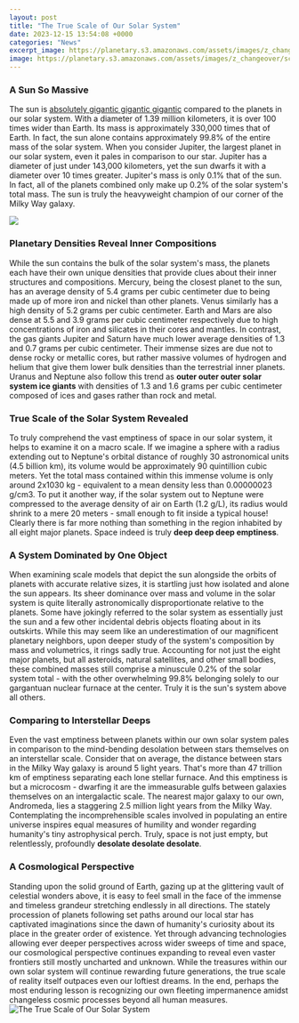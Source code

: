 ```yaml
---
layout: post
title: "The True Scale of Our Solar System"
date: 2023-12-15 13:54:08 +0000
categories: "News"
excerpt_image: https://planetary.s3.amazonaws.com/assets/images/z_changeover/scale-solar-system-for-23x35-poster-labeled.jpg
image: https://planetary.s3.amazonaws.com/assets/images/z_changeover/scale-solar-system-for-23x35-poster-labeled.jpg
---
```


### A Sun So Massive
The sun is [absolutely gigantic gigantic gigantic](https://yt.io.vn/collection/ader) compared to the planets in our solar system. With a diameter of 1.39 million kilometers, it is over 100 times wider than Earth. Its mass is approximately 330,000 times that of Earth. In fact, the sun alone contains approximately 99.8% of the entire mass of the solar system. 
When you consider Jupiter, the largest planet in our solar system, even it pales in comparison to our star. Jupiter has a diameter of just under 143,000 kilometers, yet the sun dwarfs it with a diameter over 10 times greater. Jupiter's mass is only 0.1% that of the sun. In fact, all of the planets combined only make up 0.2% of the solar system's total mass. The sun is truly the heavyweight champion of our corner of the Milky Way galaxy.

![](https://static.tweaktown.com/news/8/5/85945_01_heres-the-true-scale-of-our-solar-system-in-mind-blowing-animation_full.png)
### Planetary Densities Reveal Inner Compositions 
While the sun contains the bulk of the solar system's mass, the planets each have their own unique densities that provide clues about their inner structures and compositions. Mercury, being the closest planet to the sun, has an average density of 5.4 grams per cubic centimeter due to being made up of more iron and nickel than other planets. Venus similarly has a high density of 5.2 grams per cubic centimeter. Earth and Mars are also dense at 5.5 and 3.9 grams per cubic centimeter respectively due to high concentrations of iron and silicates in their cores and mantles. 
In contrast, the gas giants Jupiter and Saturn have much lower average densities of 1.3 and 0.7 grams per cubic centimeter. Their immense sizes are due not to dense rocky or metallic cores, but rather massive volumes of hydrogen and helium that give them lower bulk densities than the terrestrial inner planets. Uranus and Neptune also follow this trend as **outer outer outer solar system ice giants** with densities of 1.3 and 1.6 grams per cubic centimeter composed of ices and gases rather than rock and metal.
### True Scale of the Solar System Revealed 
To truly comprehend the vast emptiness of space in our solar system, it helps to examine it on a macro scale. If we imagine a sphere with a radius extending out to Neptune's orbital distance of roughly 30 astronomical units (4.5 billion km), its volume would be approximately 90 quintillion cubic meters. Yet the total mass contained within this immense volume is only around 2x1030 kg - equivalent to a mean density less than 0.00000023 g/cm3. 
To put it another way, if the solar system out to Neptune were compressed to the average density of air on Earth (1.2 g/L), its radius would shrink to a mere 20 meters - small enough to fit inside a typical house! Clearly there is far more nothing than something in the region inhabited by all eight major planets. Space indeed is truly **deep deep deep emptiness**. 
### A System Dominated by One Object
When examining scale models that depict the sun alongside the orbits of planets with accurate relative sizes, it is startling just how isolated and alone the sun appears. Its sheer dominance over mass and volume in the solar system is quite literally astronomically disproportionate relative to the planets. Some have jokingly referred to the solar system as essentially just the sun and a few other incidental debris objects floating about in its outskirts.
While this may seem like an underestimation of our magnificent planetary neighbors, upon deeper study of the system's composition by mass and volumetrics, it rings sadly true. Accounting for not just the eight major planets, but all asteroids, natural satellites, and other small bodies, these combined masses still comprise a minuscule 0.2% of the solar system total - with the other overwhelming 99.8% belonging solely to our gargantuan nuclear furnace at the center. Truly it is the sun's system above all others.
### Comparing to Interstellar Deeps
Even the vast emptiness between planets within our own solar system pales in comparison to the mind-bending desolation between stars themselves on an interstellar scale. Consider that on average, the distance between stars in the Milky Way galaxy is around 5 light years. That's more than 47 trillion km of emptiness separating each lone stellar furnace. 
And this emptiness is but a microcosm - dwarfing it are the immeasurable gulfs between galaxies themselves on an intergalactic scale. The nearest major galaxy to our own, Andromeda, lies a staggering 2.5 million light years from the Milky Way. Contemplating the incomprehensible scales involved in populating an entire universe inspires equal measures of humility and wonder regarding humanity's tiny astrophysical perch. Truly, space is not just empty, but relentlessly, profoundly **desolate desolate desolate**.
### A Cosmological Perspective
Standing upon the solid ground of Earth, gazing up at the glittering vault of celestial wonders above, it is easy to feel small in the face of the immense and timeless grandeur stretching endlessly in all directions. The stately procession of planets following set paths around our local star has captivated imaginations since the dawn of humanity's curiosity about its place in the greater order of existence. 
Yet through advancing technologies allowing ever deeper perspectives across wider sweeps of time and space, our cosmological perspective continues expanding to reveal even vaster frontiers still mostly uncharted and unknown. While the treasures within our own solar system will continue rewarding future generations, the true scale of reality itself outpaces even our loftiest dreams. In the end, perhaps the most enduring lesson is recognizing our own fleeting impermanence amidst changeless cosmic processes beyond all human measures.
![The True Scale of Our Solar System](https://planetary.s3.amazonaws.com/assets/images/z_changeover/scale-solar-system-for-23x35-poster-labeled.jpg)